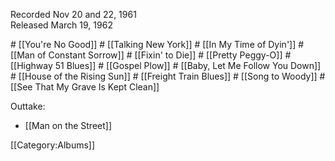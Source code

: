 <p class="recdate">Recorded Nov 20 and 22, 1961<br>
Released March 19, 1962</p>
# [[You're No Good]]
# [[Talking New York]]
# [[In My Time of Dyin']]
# [[Man of Constant Sorrow]]
# [[Fixin' to Die]]
# [[Pretty Peggy-O]]
# [[Highway 51 Blues]]
# [[Gospel Plow]]
# [[Baby, Let Me Follow You Down]]
# [[House of the Rising Sun]]
# [[Freight Train Blues]]
# [[Song to Woody]]
# [[See That My Grave Is Kept Clean]]

Outtake:

* [[Man on the Street]]

[[Category:Albums]]